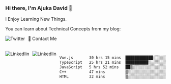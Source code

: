 ### Hi there, I'm Ajuka David 🥷

I Enjoy Learning New Things.

You can learn about Technical Concepts from my blog:

<a href="https://tobit.hashnode.dev/"> <img src="https://img.shields.io/badge/Hashnode-2962FF?style=for-the-badge&logo=hashnode&logoColor=white"
     alt="Twitter"
     style="float: left; margin-right: 10px;" /> </a>


📱 Contact Me

<br />
<a href="https://www.linkedin.com/in/david-ajuka-630660144/"> <img src="https://img.shields.io/badge/LinkedIn-0077B5?style=for-the-badge&logo=linkedin&logoColor=white"
     alt="LinkedIin"
     style="float: left; margin-right: 10px;" /> </a> <a href="mailto:ajuka.zephiniah@gmail.com"> <img src="https://img.shields.io/badge/Gmail-D14836?style=for-the-badge&logo=gmail&logoColor=white"
     alt="LinkedIin"
     style="float: left; margin-right: 10px;" /> </a>
     

<!--START_SECTION:waka-->

```txt
Vue.js       30 hrs 15 mins  ████████████░░░░░░░░░░░░░   47.62 %
TypeScript   25 hrs 21 mins  ██████████░░░░░░░░░░░░░░░   39.92 %
JavaScript   5 hrs 52 mins   ██▒░░░░░░░░░░░░░░░░░░░░░░   09.25 %
C++          47 mins         ▒░░░░░░░░░░░░░░░░░░░░░░░░   01.25 %
HTML         32 mins         ▒░░░░░░░░░░░░░░░░░░░░░░░░   00.86 %
```

<!--END_SECTION:waka-->
